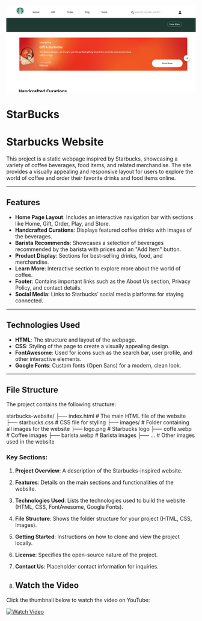 <img width="940" alt="image" src="https://github.com/Kanishka032/StarBucks/blob/e0ed50933925d3472c211830b9f58f572c2b59bc/images/Screenshot%202024-11-26%20160631.png">


# StarBucks
# Starbucks Website

This project is a static webpage inspired by Starbucks, showcasing a variety of coffee beverages, food items, and related merchandise. The site provides a visually appealing and responsive layout for users to explore the world of coffee and order their favorite drinks and food items online.

---

## Features

- **Home Page Layout**: Includes an interactive navigation bar with sections like Home, Gift, Order, Play, and Store.
- **Handcrafted Curations**: Displays featured coffee drinks with images of the beverages.
- **Barista Recommends**: Showcases a selection of beverages recommended by the barista with prices and an "Add Item" button.
- **Product Display**: Sections for best-selling drinks, food, and merchandise.
- **Learn More**: Interactive section to explore more about the world of coffee.
- **Footer**: Contains important links such as the About Us section, Privacy Policy, and contact details.
- **Social Media**: Links to Starbucks’ social media platforms for staying connected.

---

## Technologies Used

- **HTML**: The structure and layout of the webpage.
- **CSS**: Styling of the page to create a visually appealing design.
- **FontAwesome**: Used for icons such as the search bar, user profile, and other interactive elements.
- **Google Fonts**: Custom fonts (Open Sans) for a modern, clean look.

---

## File Structure

The project contains the following structure:

starbucks-website/
├── index.html # The main HTML file of the website
├── starbucks.css # CSS file for styling
├── images/ # Folder containing all images for the website 
├── logo.png # Starbucks logo
├── coffe.webp # Coffee images 
├── barista.webp # Barista images
├── ... # Other images used in the website



### Key Sections:
1. **Project Overview**: A description of the Starbucks-inspired website.
2. **Features**: Details on the main sections and functionalities of the website.
3. **Technologies Used**: Lists the technologies used to build the website (HTML, CSS, FontAwesome, Google Fonts).
4. **File Structure**: Shows the folder structure for your project (HTML, CSS, Images).
5. **Getting Started**: Instructions on how to clone and view the project locally.
6. **License**: Specifies the open-source nature of the project.
7. **Contact Us**: Placeholder contact information for inquiries.

8. ## Watch the Video

Click the thumbnail below to watch the video on YouTube:

[![Watch Video](https://img.youtube.com/vi/62dbDAIl14M/0.jpg)](https://youtu.be/5OuY3yiwbL4?feature=shared)
